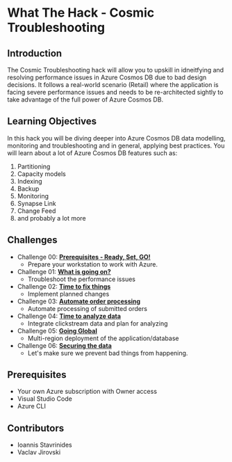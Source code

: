 # What The Hack - Cosmic Troubleshooting

## Introduction

The Cosmic Troubleshooting hack will allow you to upskill in idneitfying and resolving performance issues in Azure Cosmos DB due to bad design decisions. It follows a real-world scenario (Retail) where the application is facing severe performance issues and needs to be re-architected sightly to take advantage of the full power of Azure Cosmos DB.

## Learning Objectives

In this hack you will be diving deeper into Azure Cosmos DB data modelling, monitoring and troubleshooting and in general, applying best practices. You will learn about a lot of Azure Cosmos DB features such as:

1. Partitioning
2. Capacity models
3. Indexing
4. Backup
5. Monitoring
6. Synapse Link
7. Change Feed
8. and probably a lot more

## Challenges

- Challenge 00: **[Prerequisites - Ready, Set, GO!](Student/Challenge-00.md)**
	 - Prepare your workstation to work with Azure.
- Challenge 01: **[What is going on?](Student/Challenge-01.md)**
	 - Troubleshoot the performance issues
- Challenge 02: **[Time to fix things](Student/Challenge-02.md)**
	 - Implement planned changes
- Challenge 03: **[Automate order processing](Student/Challenge-03.md)**
	 - Automate processing of submitted orders
- Challenge 04: **[Time to analyze data](Student/Challenge-04.md)**
	 - Integrate clickstream data and plan for analyzing
- Challenge 05: **[Going Global](Student/Challenge-05.md)**
	 - Multi-region deployment of the application/database
- Challenge 06: **[Securing the data](Student/Challenge-06.md)**
	 - Let's make sure we prevent bad things from happening.

## Prerequisites

- Your own Azure subscription with Owner access
- Visual Studio Code
- Azure CLI

## Contributors

- Ioannis Stavrinides
- Vaclav Jirovski
